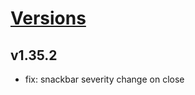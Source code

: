 # [Versions](https://github.com/Tracktor/design-system/releases)

## v1.35.2
- fix: snackbar severity change on close
